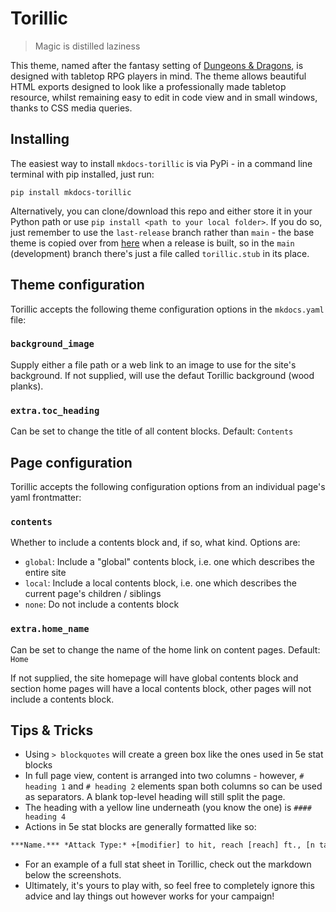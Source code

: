 # Torillic
> Magic is distilled laziness

This theme, named after the fantasy setting of [Dungeons & Dragons](https://www.dndbeyond.com/), is designed with tabletop RPG players in mind. The theme allows beautiful HTML exports designed to look like a professionally made tabletop resource, whilst remaining easy to edit in code view and in small windows, thanks to CSS media queries.

## Installing
The easiest way to install `mkdocs-torillic` is via PyPi - in a command line terminal with pip installed, just run:
```
pip install mkdocs-torillic
```

Alternatively, you can clone/download this repo and either store it in your Python path or use `pip install <path to your local folder>`. If you do so, just remember to use the `last-release` branch rather than `main` - the base theme is copied over from [here](https://github.com/TEParsons/torillic) when a release is built, so in the `main` (development) branch there's just a file called `torillic.stub` in its place.

## Theme configuration
Torillic accepts the following theme configuration options in the `mkdocs.yaml` file:
### `background_image`
Supply either a file path or a web link to an image to use for the site's background. If not supplied, will use the defaut Torillic background (wood planks).
### `extra.toc_heading`
Can be set to change the title of all content blocks. Default: `Contents`

## Page configuration
Torillic accepts the following configuration options from an individual page's yaml frontmatter:
### `contents`
Whether to include a contents block and, if so, what kind. Options are:
- `global`: Include a "global" contents block, i.e. one which describes the entire site
- `local`: Include a local contents block, i.e. one which describes the current page's children / siblings
- `none`: Do not include a contents block
### `extra.home_name`
Can be set to change the name of the home link on content pages. Default: `Home`

If not supplied, the site homepage will have global contents block and section home pages will have a local contents block, other pages will not include a contents block.

## Tips & Tricks

- Using `> blockquotes` will create a green box like the ones used in 5e stat blocks
- In full page view, content is arranged into two columns - however, `# heading 1` and `# heading 2` elements span both columns so can be used as separators. A blank top-level heading will still split the page.
- The heading with a yellow line underneath (you know the one) is `#### heading 4`
- Actions in 5e stat blocks are generally formatted like so:
```markdown
***Name.*** *Attack Type:* +[modifier] to hit, reach [reach] ft., [n targets] target(s). *Hit:* [approx damage] ([n dice]d[die size] + [additional]) [damage type] damage.
```
- For an example of a full stat sheet in Torillic, check out the markdown below the screenshots.
- Ultimately, it's yours to play with, so feel free to completely ignore this advice and lay things out however works for your campaign!
